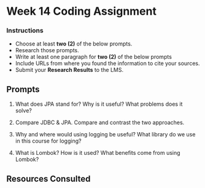 # Week 14 Coding Assignment

### Instructions

-   Choose at least **two (2)** of the below prompts.
-   Research those prompts.
-   Write at least one paragraph for **two (2)** of the below prompts
-   Include URLs from where you found the information to cite your sources.
-   Submit your **Research Results** to the LMS.

## Prompts

1. What does JPA stand for? Why is it useful? What problems does it solve?

2. Compare JDBC & JPA. Compare and contrast the two approaches.

3. Why and where would using logging be useful? What library do we use in this course for logging?

4. What is Lombok? How is it used? What benefits come from using Lombok?

## Resources Consulted

<!-- <a id="source-1"></a> 1.  <sup>[[1](#source-1)]</sup> -->
<!-- <a id="source-2"></a> 2.  <sup>[[1](#source-2)]</sup> -->
<!-- <a id="source-3"></a> 3.  <sup>[[1](#source-3)]</sup> -->
<!-- <a id="source-4"></a> 4.  <sup>[[1](#source-4)]</sup> -->

